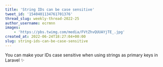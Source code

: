 ```yaml
---
title: 'String IDs can be case sensitive'
tweet_id: '1540401134761701376'
thread_slug: weekly-thread-2022-25
author_username: ecrmnn
images:
    - 'https://pbs.twimg.com/media/FVtZhvQUUAYjTE_.jpg'
created_at: 2022-06-24T18:27:04+00:00
slug: string-ids-can-be-case-sensitive
---
```

You can make your IDs case sensitive when using strings as primary keys in Laravel ✨